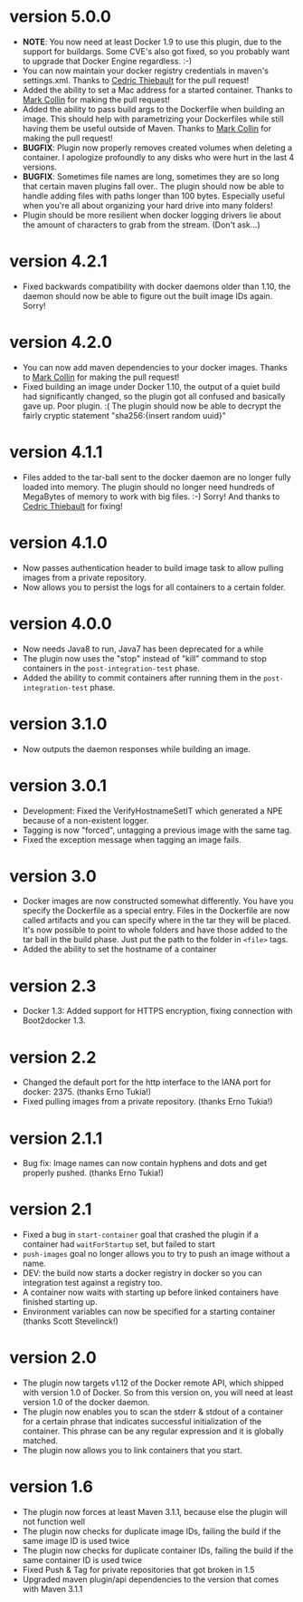 # version 5.0.0
- **NOTE**: You now need at least Docker 1.9 to use this plugin, due to the support for buildargs. Some CVE's also got fixed, so you probably want to upgrade that Docker Engine regardless. :-)
- You can now maintain your docker registry credentials in maven's settings.xml. Thanks to [Cedric Thiebault](https://github.com/cthiebault) for the pull request!
- Added the ability to set a Mac address for a started container. Thanks to [Mark Collin](https://github.com/Ardesco) for making the pull request!
- Added the ability to pass build args to the Dockerfile when building an image. This should help with parametrizing your Dockerfiles while still having them be useful outside of Maven. Thanks to [Mark Collin](https://github.com/Ardesco) for making the pull request!
- **BUGFIX**: Plugin now properly removes created volumes when deleting a container. I apologize profoundly to any disks who were hurt in the last 4 versions.
- **BUGFIX**: Sometimes file names are long, sometimes they are so long that certain maven plugins fall over.. The plugin should now be able to handle adding files with paths longer than 100 bytes. Especially useful when you're all about organizing your hard drive into many folders!
- Plugin should be more resilient when docker logging drivers lie about the amount of characters to grab from the stream. (Don't ask...)

# version 4.2.1
- Fixed backwards compatibility with docker daemons older than 1.10, the daemon should now be able to figure out the built image IDs again. Sorry!

# version 4.2.0
- You can now add maven dependencies to your docker images. Thanks to [Mark Collin](https://github.com/Ardesco) for making the pull request!
- Fixed building an image under Docker 1.10, the output of a quiet build had significantly changed, so the plugin got all confused and basically gave up. Poor plugin. :( The plugin should now be able to decrypt the fairly cryptic statement "sha256:{insert random uuid}"

# version 4.1.1
- Files added to the tar-ball sent to the docker daemon are no longer fully loaded into memory. The plugin should no longer need hundreds of MegaBytes of memory to work with big files. :-) Sorry! And thanks to [Cedric Thiebault](https://github.com/cthiebault) for fixing!

# version 4.1.0
- Now passes authentication header to build image task to allow pulling images from a private repository.
- Now allows you to persist the logs for all containers to a certain folder.

# version 4.0.0
- Now needs Java8 to run, Java7 has been deprecated for a while
- The plugin now uses the "stop" instead of "kill" command to stop containers in the `post-integration-test` phase.
- Added the ability to commit containers after running them in the `post-integration-test` phase.

# version 3.1.0
- Now outputs the daemon responses while building an image.

# version 3.0.1
- Development: Fixed the VerifyHostnameSetIT which generated a NPE because of a non-existent logger.
- Tagging is now "forced", untagging a previous image with the same tag.
- Fixed the exception message when tagging an image fails.

# version 3.0
- Docker images are now constructed somewhat differently. You have you specify the Dockerfile as a special entry. Files
    in the Dockerfile are now called artifacts and you can specify where in the tar they will be placed. It's now possible to
    point to whole folders and have those added to the tar ball in the build phase. Just put the path to the folder in
    `<file>` tags.
- Added the ability to set the hostname of a container

# version 2.3
- Docker 1.3: Added support for HTTPS encryption, fixing connection with Boot2docker 1.3.

# version 2.2
- Changed the default port for the http interface to the IANA port for docker: 2375. (thanks Erno Tukia!)
- Fixed pulling images from a private repository. (thanks Erno Tukia!)

# version 2.1.1
- Bug fix: Image names can now contain hyphens and dots and get properly pushed. (thanks Erno Tukia!)

# version 2.1
- Fixed a bug in `start-container` goal that crashed the plugin if a container had `waitForStartup` set, but failed to
    start
- `push-images` goal no longer allows you to try to push an image without a name.
- DEV: the build now starts a docker registry in docker so you can integration test against a registry too.
- A container now waits with starting up before linked containers have finished starting up.
- Environment variables can now be specified for a starting container (thanks Scott Stevelinck!)

# version 2.0
- The plugin now targets v1.12 of the Docker remote API, which shipped with version 1.0 of Docker. So from this version
 on, you will need at least version 1.0 of the docker daemon.
- The plugin now enables you to scan the stderr & stdout of a container for a certain phrase that indicates successful
    initialization of the container. This phrase can be any regular expression and it is globally matched.
- The plugin now allows you to link containers that you start.

# version 1.6
- The plugin now forces at least Maven 3.1.1, because else the plugin will not function well
- The plugin now checks for duplicate image IDs, failing the build if the same image ID is used twice
- The plugin now checks for duplicate container IDs, failing the build if the same container ID is used twice
- Fixed Push & Tag for private repositories that got broken in 1.5
- Upgraded maven plugin/api dependencies to the version that comes with Maven 3.1.1
